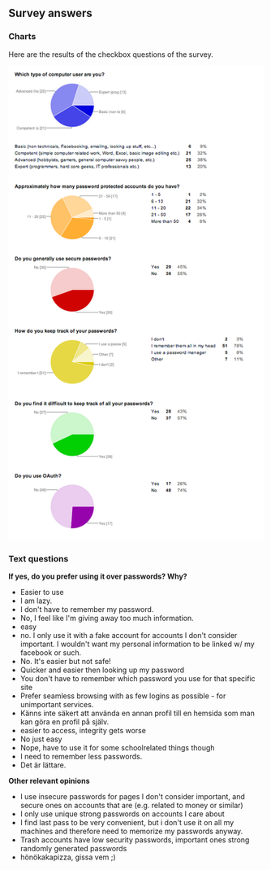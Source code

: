 ## Survey answers

### Charts

Here are the results of the checkbox questions of the survey.

![](stats/charts.png)

### Text questions

**If yes, do you prefer using it over passwords? Why?**

- Easier to use
- I am lazy.
- I don't have to remember my password.
- No, I feel like I'm giving away too much information.
- easy
- no. I only use it with a fake account for accounts I don't consider important. I wouldn't want my personal information to be linked w/ my facebook or such.
- No.  It's easier but not safe!
- Quicker and easier then looking up my password
- You don't have to remember which password you use for that specific site
- Prefer seamless browsing with as few logins as possible - for unimportant services.
- Känns inte säkert att använda en annan profil till en hemsida som man kan göra en profil på själv.
- easier to access, integrity gets worse
- No just easy
- Nope, have to use it for some schoolrelated things though
- I need to remember less passwords.
- Det är lättare.

**Other relevant opinions**

- I use insecure passwords for pages I don't consider important, and secure ones on accounts that are (e.g. related to money or similar)
- I only use unique strong passwords on accounts I care about
- I find last pass to be very convenient, but i don't use it on all my machines and therefore need to memorize my passwords anyway.
- Trash accounts have low security passwords, important ones strong randomly generated passwords
- hönökakapizza, gissa vem ;)


